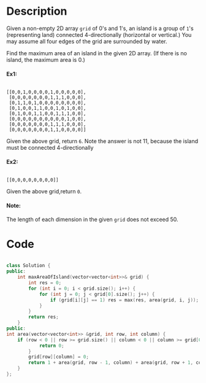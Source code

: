 # Description

Given a non-empty 2D array `grid` of 0's and 1's, an island is a group of `1`'s (representing land) connected 4-directionally (horizontal or vertical.) You may assume all four edges of the grid are surrounded by water.

Find the maximum area of an island in the given 2D array. (If there is no island, the maximum area is 0.)

#### Ex1:
```

[[0,0,1,0,0,0,0,1,0,0,0,0,0],
 [0,0,0,0,0,0,0,1,1,1,0,0,0],
 [0,1,1,0,1,0,0,0,0,0,0,0,0],
 [0,1,0,0,1,1,0,0,1,0,1,0,0],
 [0,1,0,0,1,1,0,0,1,1,1,0,0],
 [0,0,0,0,0,0,0,0,0,0,1,0,0],
 [0,0,0,0,0,0,0,1,1,1,0,0,0],
 [0,0,0,0,0,0,0,1,1,0,0,0,0]]

```
Given the above grid, return `6`. Note the answer is not 11, because the island must be connected 4-directionally

#### Ex2:

```

[[0,0,0,0,0,0,0,0]]

```

Given the above grid,return `0`.

#### Note:

The length of each dimension in the given `grid` does not exceed 50.

# Code

```c++

class Solution {
public:
    int maxAreaOfIsland(vector<vector<int>>& grid) {
        int res = 0;
        for (int i = 0; i < grid.size(); i++) {
            for (int j = 0; j < grid[0].size(); j++) {
                if (grid[i][j] == 1) res = max(res, area(grid, i, j));
            }
        }
        return res;
    }
public:
int area(vector<vector<int>> &grid, int row, int column) {
    if (row < 0 || row >= grid.size() || column < 0 || column >= grid[0].size() || grid[row][column] == 0) {
            return 0;
        }
        grid[row][column] = 0;
        return 1 + area(grid, row - 1, column) + area(grid, row + 1, column) + area(grid, row, column - 1) + area(grid, row, column + 1);
    }
};

```

